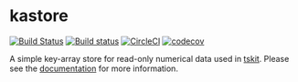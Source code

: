 # kastore


[![Build Status](https://travis-ci.org/tskit-dev/kastore.svg?branch=main)](https://travis-ci.org/tskit-dev/kastore) [![Build status](https://ci.appveyor.com/api/projects/status/gh6gu6b3ihpn05if/branch/main?svg=true)](https://ci.appveyor.com/project/tskit-dev/kastore/branch/main) [![CircleCI](https://circleci.com/gh/tskit-dev/kastore/tree/main.svg?style=svg)](https://circleci.com/gh/tskit-dev/kastore/tree/main) [![codecov](https://codecov.io/gh/tskit-dev/kastore/branch/main/graph/badge.svg)](https://codecov.io/gh/tskit-dev/kastore)

A simple key-array store for read-only numerical data used in [tskit](https://github.com/tskit-dev/tskit).
Please see the [documentation](https://kastore.readthedocs.io/en/latest/) for more information.
